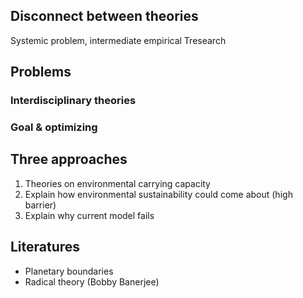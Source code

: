 
## Disconnect between theories

Systemic problem, intermediate empirical Tresearch

## Problems

### Interdisciplinary theories

### Goal & optimizing 

## Three approaches

1. Theories on environmental carrying capacity
2. Explain how environmental sustainability could come about (high barrier)
3. Explain why current model fails

## Literatures
* Planetary boundaries
* Radical theory (Bobby Banerjee)